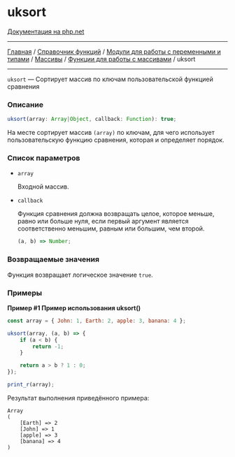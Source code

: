 # uksort

[Документация на php.net](https://www.php.net/manual/ru/function.uksort.php)

---

[Главная](../../../../../README.md) / [Справочник функций](../../../../funcref.md) /
[Модули для работы с переменными и типами](../../../vartype.md) / [Массивы](../../array.md) /
[Функции для работы с массивами](../func.md) / uksort

---

`uksort` — Сортирует массив по ключам пользовательской функцией сравнения

### Описание

```ts
uksort(array: Array|Object, callback: Function): true;
```

На месте сортирует массив `(array)` по ключам, для чего использует пользовательскую функцию
сравнения, которая и определяет порядок.

### Список параметров

-   `array`

    Входной массив.

-   `callback`

    Функция сравнения должна возвращать целое, которое меньше, равно или больше нуля, если первый
    аргумент является соответственно меньшим, равным или большим, чем второй.

    ```js
    (a, b) => Number;
    ```

### Возвращаемые значения

Функция возвращает логическое значение `true`.

### Примеры

**Пример #1 Пример использования uksort()**

```js
const array = { John: 1, Earth: 2, apple: 3, banana: 4 };

uksort(array, (a, b) => {
    if (a < b) {
        return -1;
    }

    return a > b ? 1 : 0;
});

print_r(array);
```

Результат выполнения приведённого примера:

    Array
    (
        [Earth] => 2
        [John] => 1
        [apple] => 3
        [banana] => 4
    )
